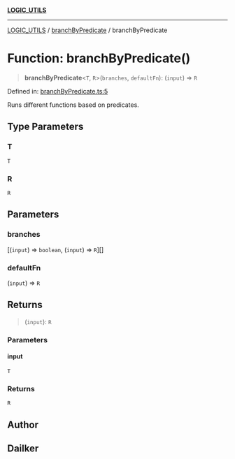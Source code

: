 [**LOGIC_UTILS**](../../README.md)

***

[LOGIC_UTILS](../../README.md) / [branchByPredicate](../README.md) / branchByPredicate

# Function: branchByPredicate()

> **branchByPredicate**\<`T`, `R`\>(`branches`, `defaultFn`): (`input`) => `R`

Defined in: [branchByPredicate.ts:5](https://github.com/dailker/everyutil/blob/54be0bab567ca8e189c5982902c59f3b7981d51d/src/logic/branchByPredicate.ts#L5)

Runs different functions based on predicates.

## Type Parameters

### T

`T`

### R

`R`

## Parameters

### branches

\[(`input`) => `boolean`, (`input`) => `R`\][]

### defaultFn

(`input`) => `R`

## Returns

> (`input`): `R`

### Parameters

#### input

`T`

### Returns

`R`

## Author

## Dailker
